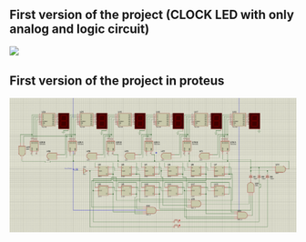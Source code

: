 ## First version of the project (CLOCK LED with only analog and logic circuit)

<img src="https://github.com/Grolla05/Projeto-Relogio-LED/blob/main/Versions/LED-CLOCK%201.0/First_version.png">

## First version of the project in proteus

<img src="https://github.com/Grolla05/Project-Clock-LED/blob/e0a157fb5e6551da37489a34484b8277115b4c01/Versions/LED-CLOCK%201.0/Firs_version_Proteus.png">

